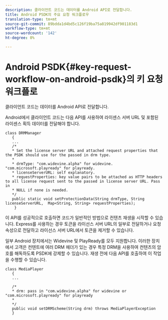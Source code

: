 ```yaml
---
description: 클라이언트 코드는 데이터를 Android API로 전달합니다.
title: Android PSDK의 주요 요청 워크플로우
translation-type: tm+mt
source-git-commit: 89bdda1d4bd5c126f19ba75a819942df901183d1
workflow-type: tm+mt
source-wordcount: '142'
ht-degree: 0%

---
```



# Android PSDK{#key-request-workflow-on-android-psdk}의 키 요청 워크플로

클라이언트 코드는 데이터를 Android API로 전달합니다.

Android에서 클라이언트 코드는 다음 API를 사용하여 라이센스 서버 URL 및 포함된 라이센스 획득 데이터를 전달해야 합니다.

```
class DRMManager 
   { 
   ... 
   /* 
   * Set the license server URL and attached request properties that the PSDK should use for the passed in drm type.  
   * 
   * drmType: "com.widevine.alpha" for widevine. "com.microsoft.playready" for playready. 
   * licenseServerURL: self explanatory.  
   * requestProperties: key value pairs to be attached as HTTP headers to all license request sent to the passed in license server URL. Pass in 
   * NULL if none is needed.  
   */ 
   public static void setProtectionData(String drmType, String licenseServerURL,  Map<String, String> requestProperties); 
    }
```

이 API를 성공적으로 호출하면 코드가 일반적인 방법으로 컨텐츠 재생을 시작할 수 있습니다. Express를 사용하는 경우 토큰을 라이선스 서버 URL의 일부로 전달하거나 요청 속성으로 전달하고 라이선스 서버 URL에서 토큰을 제거할 수 있습니다.

일부 Android 장치에서는 Widevine 및 PlayReady를 모두 지원합니다. 이러한 장치에서 고객은 컨텐트에 여러 DRM 헤더가 있는 경우 특정 DRM을 사용하여 컨텐츠의 암호를 해독하도록 PSDK에 강제할 수 있습니다. 재생 전에 다음 API를 호출하여 이 작업을 수행할 수 있습니다.

```
class MediaPlayer 
   { 
   ... 
    
   /* 
   * drm: pass in "com.widevine.alpha" for widevine or "com.microsoft.playready" for playready 
   * 
   */ 
   public void setDRMScheme(String drm) throws MediaPlayerException 
   }
```

